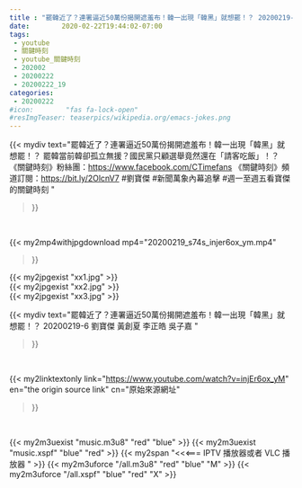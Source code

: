 ```yaml
---
title : "罷韓近了？連署逼近50萬份揭開遮羞布！韓一出現「韓黑」就想罷！？ 20200219-6 劉寶傑 黃創夏 李正皓 吳子嘉 "
date:        2020-02-22T19:44:02-07:00
tags:
 - youtube
 - 關鍵時刻
 - youtube_關鍵時刻
 - 202002
 - 20200222
 - 20200222_19
categories:
 - 20200222
#icon:        "fas fa-lock-open"
#resImgTeaser: teaserpics/wikipedia.org/emacs-jokes.png
---
```


{{< mydiv text="罷韓近了？連署逼近50萬份揭開遮羞布！韓一出現「韓黑」就想罷！？ 罷韓當前韓卻孤立無援？國民黨只顧選舉竟然還在「請客吃飯」！？  《關鍵時刻》粉絲團：https://www.facebook.com/CTimefans 《關鍵時刻》頻道訂閱：https://bit.ly/2OlcnV7  #劉寶傑 #新聞萬象內幕追擊 #週一至週五看寶傑的關鍵時刻 "
>}}
<br>


{{< my2mp4withjpgdownload mp4="20200219_s74s_injer6ox_ym.mp4"
>}}

{{< my2jpgexist "xx1.jpg" >}}<br>
{{< my2jpgexist "xx2.jpg" >}}<br>
{{< my2jpgexist "xx3.jpg" >}}<br>



{{< mydiv text="罷韓近了？連署逼近50萬份揭開遮羞布！韓一出現「韓黑」就想罷！？ 20200219-6 劉寶傑 黃創夏 李正皓 吳子嘉 "
>}}
<br>

{{< my2linktextonly link="https://www.youtube.com/watch?v=injEr6ox_yM"
en="the origin source link" cn="原始來源網址"
>}}


<br>

{{< my2m3uexist "music.m3u8" "red"  "blue" >}} {{< my2m3uexist "music.xspf" "blue" "red"  >}} {{< my2span "<<<=== IPTV 播放器或者 VLC 播放器 " >}} {{< my2m3uforce "/all.m3u8" "red"  "blue" "M" >}} {{< my2m3uforce "/all.xspf" "blue" "red"  "X" >}} 
